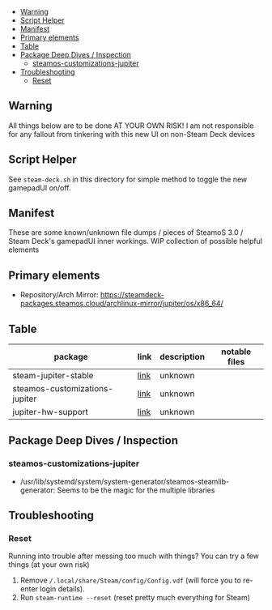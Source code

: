 <!---toc start-->

  * [Warning](#warning)
  * [Script Helper](#script-helper)
  * [Manifest](#manifest)
  * [Primary elements](#primary-elements)
  * [Table](#table)
  * [Package Deep Dives / Inspection](#package-deep-dives--inspection)
    * [steamos-customizations-jupiter](#steamos-customizations-jupiter)
  * [Troubleshooting](#troubleshooting)
    * [Reset](#reset)

<!---toc end-->

## Warning
All things below are to be done AT YOUR OWN RISK! I am not responsible for any fallout from tinkering with this new UI on non-Steam Deck devices

## Script Helper
See `steam-deck.sh` in this directory for simple method to toggle the new gamepadUI on/off.

## Manifest
These are some known/unknown file dumps / pieces of SteamoS 3.0 / Steam Deck's gamepadUI inner workings. WIP collection of possible helpful elements

## Primary elements

* Repository/Arch Mirror: https://steamdeck-packages.steamos.cloud/archlinux-mirror/jupiter/os/x86_64/

## Table

| package | link | description | notable files | 
| ------- | ---- | ----------- | ------------- |
|steam-jupiter-stable | [link](https://steamdeck-packages.steamos.cloud/archlinux-mirror/jupiter/os/x86_64/steam-jupiter-stable-1.0.0.74-2.13-x86_64.pkg.tar.zst) | unknown | |
|steamos-customizations-jupiter| [link](https://steamdeck-packages.steamos.cloud/archlinux-mirror/jupiter/os/x86_64/steamos-customizations-jupiter-20220227.2-1-any.pkg.tar.zst) | unknown | |
| jupiter-hw-support | [link](https://steamdeck-packages.steamos.cloud/archlinux-mirror/jupiter/os/x86_64/jupiter-hw-support-20220224.1.2-1-any.pkg.tar.zst) | unknown |

## Package Deep Dives / Inspection

### steamos-customizations-jupiter

* /usr/lib/systemd/system/system-generator/steamos-steamlib-generator: Seems to be the magic for the multiple libraries


## Troubleshooting

### Reset
Running into trouble after messing too much with things? You can try a few things (at your own risk)

1. Remove `/.local/share/Steam/config/Config.vdf` (will force you to re-enter login details). 
2. Run `steam-runtime --reset` (reset pretty much everything for Steam)
